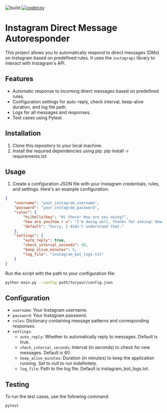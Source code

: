 ![build](https://github.com/shubhamraj2202/instagram-autoresponder/actions/workflows/ci-tests.yml/badge.svg)
[![codecov](https://codecov.io/gh/shubhamraj2202/instagram-autoresponder/branch/main/graph/badge.svg?token=ciJFM9MV99)](https://codecov.io/gh/shubhamraj2202/instagram-autoresponder)
# Instagram Direct Message Autoresponder

This project allows you to automatically respond to direct messages (DMs) on Instagram based on predefined rules. It uses the `instagrapi` library to interact with Instagram's API.

## Features

- Automatic response to incoming direct messages based on predefined rules.
- Configuration settings for auto-reply, check interval, keep-alive duration, and log file path.
- Logs for all messages and responses.
- Test cases using Pytest.

## Installation

1. Clone this repository to your local machine.
2. Install the required dependencies using pip:
    pip install -r requirements.txt

## Usage

1. Create a configuration JSON file with your Instagram credentials, rules, and settings. Here's an example configuration:

```json
{
    "username": "your_instagram_username",
    "password": "your_instagram_password",
    "rules": {
        "hi|hello|hey": "Hi there! How are you doing?",
        "how are you|how r u": "I'm doing well, thanks for asking! How about you?",
        "default": "Sorry, I didn't understand that."
    },
    "settings": {
        "auto_reply": true,
        "check_interval_seconds": 60,
        "keep_alive_minutes": 5,
        "log_file": "instagram_bot_logs.txt"
    }
}
```

Run the script with the path to your configuration file:

```bash
python main.py --config path/to/your/config.json
````

## Configuration

- `username`: Your Instagram username.
- `password`: Your Instagram password.
- `rules`: Dictionary containing message patterns and corresponding responses.
- `settings`:
    - `auto_reply`: Whether to automatically reply to messages. Default is true.
    - `check_interval_seconds`: Interval (in seconds) to check for new messages. Default is 60.
    - `keep_alive_minutes`: Duration (in minutes) to keep the application running. Set to null to run indefinitely.
    - `log_file`: Path to the log file. Default is instagram_bot_logs.txt.

## Testing

To run the test cases, use the following command:

```bash
pytest
